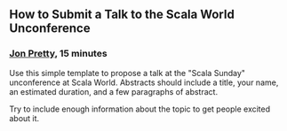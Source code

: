 ## How to Submit a Talk to the Scala World Unconference

### [Jon Pretty](https://twitter.com/propensive), 15 minutes

Use this simple template to propose a talk at the "Scala Sunday" unconference
at Scala World. Abstracts should include a title, your name, an estimated
duration, and a few paragraphs of abstract.

Try to include enough information about the topic to get people excited about
it.

